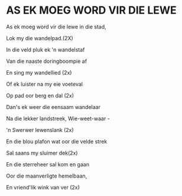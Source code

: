 # AS EK MOEG WORD VIR DIE LEWE

As ek moeg word vir die lewe in die stad,

Lok my die wandelpad.(2X)

In die veld pluk ek 'n wandelstaf

Van die naaste doringboompie af

En sing my wandellied (2x)


Of ek luister na my eie voeteval

Op pad oor berg en dal (2x)

Dan's ek weer die eensaam wandelaar

Na die lekker landstreek, Wie-weet-waar -

'n Swerwer lewenslank (2x)


En die blou plafon wat oor die velde strek

Sal saans my sluimer dek(2x)

En die sterreheer sal kom en gaan

Oor die maanverligte hemelbaan,

En vriend'lik wink van ver (2x)

